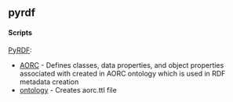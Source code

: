 ## pyrdf

#### Scripts
 [PyRDF](./blobfish/pyrdf/):
 * [AORC](./blobfish/pyrdf/_AORC.py) - Defines classes, data properties, and object properties associated with created in AORC ontology which is used in RDF metadata creation
 * [ontology](./blobfish/pyrdf/ontology.py) - Creates aorc.ttl file